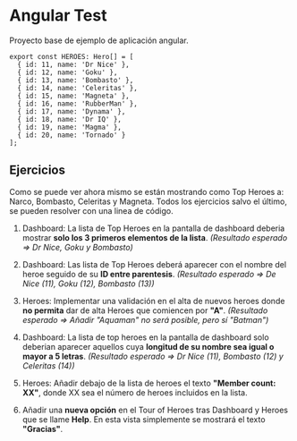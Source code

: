 # Angular Test

Proyecto base de ejemplo de aplicación angular.

```
export const HEROES: Hero[] = [
  { id: 11, name: 'Dr Nice' },
  { id: 12, name: 'Goku' },
  { id: 13, name: 'Bombasto' },
  { id: 14, name: 'Celeritas' },
  { id: 15, name: 'Magneta' },
  { id: 16, name: 'RubberMan' },
  { id: 17, name: 'Dynama' },
  { id: 18, name: 'Dr IQ' },
  { id: 19, name: 'Magma' },
  { id: 20, name: 'Tornado' }
];
```

## Ejercicios

Como se puede ver ahora mismo se están mostrando como Top Heroes a: Narco, Bombasto, Celeritas y Magneta.
Todos los ejercicios salvo el último, se pueden resolver con una linea de código.

1. Dashboard: La lista de Top Heroes en la pantalla de dashboard deberia mostrar **solo los 3 primeros elementos de la lista**.
   *(Resultado esperado => Dr Nice, Goku y Bombasto)*

2. Dashboard: Las lista de Top Heroes deberá aparecer con el nombre del heroe seguido de su **ID entre parentesis**.
   *(Resultado esperado => De Nice (11), Goku (12), Bombasto (13))*

3. Heroes: Implementar una validación en el alta de nuevos heroes donde **no permita** dar de alta Heroes que comiencen por **"A"**.
   *(Resultado esperado => Añadir "Aquaman" no será posible, pero sí "Batman")*

4. Dashboard: La lista de top heroes en la pantalla de dashboard solo deberian aparecer aquellos cuya **longitud de su nombre sea igual o mayor a 5 letras**.
   *(Resultado esperado => Dr Nice (11), Bombasto (12) y Celeritas (14))*

5. Heroes: Añadir debajo de la lista de heroes el texto **"Member count: XX"**, donde XX sea el número de heroes incluidos en la lista.

6. Añadir una **nueva opción** en el Tour of Heroes tras Dashboard y Heroes que se llame **Help**. En esta vista simplemente se mostrará el texto **"Gracias"**.
